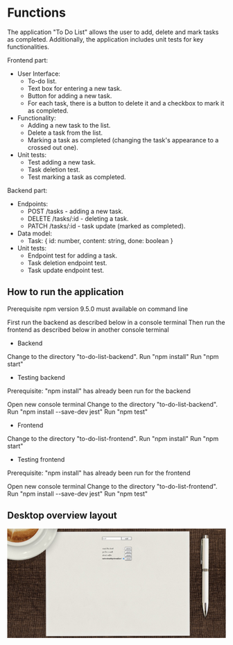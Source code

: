 # Functions

The application "To Do List" allows the user to add, delete and mark tasks as completed. Additionally, the application includes unit tests for key functionalities.

Frontend part:
- User Interface:
    - To-do list.
    - Text box for entering a new task.
    - Button for adding a new task.
    - For each task, there is a button to delete it and a checkbox to mark it as completed.
- Functionality:
    - Adding a new task to the list.
    - Delete a task from the list.
    - Marking a task as completed (changing the task's appearance to a crossed out one).
- Unit tests:
    - Test adding a new task.
    - Task deletion test.
    - Test marking a task as completed.

Backend part:
- Endpoints:
    - POST /tasks - adding a new task.
    - DELETE /tasks/:id - deleting a task.
    - PATCH /tasks/:id - task update (marked as completed).
- Data model:
    - Task: { id: number, content: string, done: boolean }
- Unit tests:
    - Endpoint test for adding a task.
    - Task deletion endpoint test.
    - Task update endpoint test.

## How to run the application

Prerequisite
npm version 9.5.0 must available on command line

First run the backend as described below in a console terminal
Then run the frontend as described below in another console terminal

- Backend

Change to the directory "to-do-list-backend".
Run "npm install"
Run "npm start"

- Testing backend

Prerequisite: "npm install" has already been run for the backend

Open new console terminal
Change to the directory "to-do-list-backend".
Run "npm install --save-dev jest"
Run "npm test"

- Frontend

Change to the directory "to-do-list-frontend".
Run "npm install"
Run "npm start"

- Testing frontend

Prerequisite: "npm install" has already been run for the frontend

Open new console terminal
Change to the directory "to-do-list-frontend".
Run "npm install --save-dev jest"
Run "npm test"

## Desktop overview layout
![Alt text](to-do-list-frontend/src/images/Screen.jpg)

